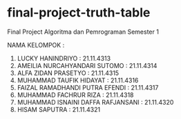 # final-project-truth-table
Final Project Algoritma dan Pemrograman Semester 1

NAMA KELOMPOK :
1. LUCKY HANINDRIYO : 21.11.4313
2. AMEILIA NURCAHYANDARI SUTOMO : 21.11.4314
3. ALFA ZIDAN PRASETYO : 21.11.4315
4. MUHAMMAD TAUFIK HIDAYAT : 21.11.4316
5. FAIZAL RAMADHANDI PUTRA EFENDI : 21.11.4317
6. MUHAMMAD FACHRUR RIZA : 21.11.4318
7. MUHAMMAD ISNAINI DAFFA RAFJANSANI : 21.11.4320
8. HISAM SAPUTRA : 21.11.4321
